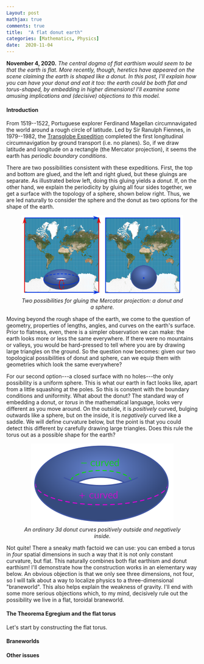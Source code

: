 ```yaml
---
Layout: post
mathjax: true
comments: true
title:  "A flat donut earth"
categories: [Mathematics, Physics]
date:  2020-11-04
---
```


**November 4, 2020.** *The central dogma of flat earthism would seem
to be that the earth is flat. More recently, though, heretics have
appeared on the scene claiming the earth is shaped like a donut. In
this post, I'll explain how you can have your donut and eat it too:
the earth could be both flat and torus-shaped, by embedding in higher
dimensions! I'll examine some amusing implications and (decisive)
objections to this model.*

#### Introduction

From 1519--1522, Portuguese explorer Ferdinand Magellan circumnavigated
the world around a rough circle of latitude.
Led by Sir Ranulph Fiennes, in 1979--1982, the
[Transglobe Expedition](https://en.wikipedia.org/wiki/Transglobe_Expedition)
completed the first longitudinal circumnavigation by ground transport
(i.e. no planes).
So, if we draw latitude and longitude on a rectangle (the Mercator projection), it seems the earth
has *periodic boundary conditions*.

There are two possibilities consistent with these expeditions.
First, the top and bottom are glued, and the left and right glued, but
these gluings are separate.
As illustrated below left, doing this gluing yields a *donut*.
If, on the other hand, we explain the periodicity by gluing all four
sides together, we get a surface with the topology of a sphere, shown
below right.
Thus, we are led naturally to consider the sphere and the donut as two
options for the shape of the earth.

<figure>
    <div style="text-align:center"><img src
    ="/images/posts/donut1.png"/>
		    <figcaption><i>Two possibilities for gluing the Mercator
    projection: a donut and a sphere.</i></figcaption>
	</div>
	</figure>

Moving beyond the rough shape of the earth, we come to the question of
geometry, properties of lengths, angles, and curves on the earth's
surface.
Prior to flatness, even, there is a simpler observation we can make:
the earth looks more or less the same everywhere.
If there were no mountains or valleys, you would be hard-pressed to
tell where you are by drawing large triangles on the ground.
So the question now becomes: given our two topological possibilities
of donut and sphere, can we equip them with geometries which look the
same everywhere?

For our second option---a closed surface with no holes---the only
possibility is a uniform sphere.
This is what our earth in fact looks like, apart from a little
squashing at the poles.
So this is constent with the boundary conditions and uniformity.
What about the donut?
The standard way of embedding a donut, or *torus* in the mathematical
language, looks very different as you move around.
On the outside, it is *positively* curved, bulging outwards like a
sphere, but on the inside, it is *negatively* curved like a saddle.
We will define curvature below, but the point is that
you could detect this different by carefully drawing large triangles.
Does this rule the torus out as a possible shape for the earth?

<figure>
    <div style="text-align:center"><img src
    ="/images/posts/donut2.png"/>
		    <figcaption><i>An ordinary 3d donut curves positively
    outside and negatively inside.</i></figcaption>
	</div>
	</figure>

Not quite!
There a sneaky math factoid we can use: you can embed a torus in
*four* spatial dimensions in such a way that it is not only constant
curvature, but flat.
This naturally combines both flat earthism and
donut earthism!
I'll demonstrate how the construction works in an elementary way below.
An obvious objection is that we only see three dimensions, not four,
so I will talk about a way to localize physics to a three-dimensional
"braneworld".
This also helps explain the weakness of gravity.
I'll end with some more serious objections which, to my mind, decisively
rule out the possibility we live in a flat, toroidal braneworld.

#### The Theorema Egregium and the flat torus

Let's start by constructing the flat torus.

#### Braneworlds

#### Other issues
